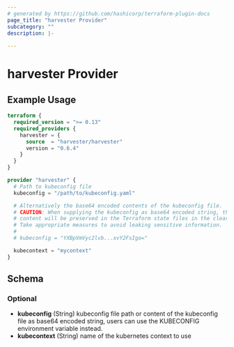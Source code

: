 ```yaml
---
# generated by https://github.com/hashicorp/terraform-plugin-docs
page_title: "harvester Provider"
subcategory: ""
description: |-
  
---
```


# harvester Provider



## Example Usage

```terraform
terraform {
  required_version = ">= 0.13"
  required_providers {
    harvester = {
      source  = "harvester/harvester"
      version = "0.6.4"
    }
  }
}

provider "harvester" {
  # Path to kubeconfig file
  kubeconfig = "/path/to/kubeconfig.yaml"

  # Alternatively the base64 encoded contents of the kubeconfig file.
  # CAUTION: When supplying the kubeconfig as base64 encoded string, the
  # content will be preserved in the Terraform state files in the clear.
  # Take appropriate measures to avoid leaking sensitive information.
  #
  # kubeconfig = "YXBpVmVyc2lvb...xvY2FsIgo="

  kubecontext = "mycontext"
}
```

<!-- schema generated by tfplugindocs -->
## Schema

### Optional

- **kubeconfig** (String) kubeconfig file path or content of the kubeconfig file as base64 encoded string, users can use the KUBECONFIG environment variable instead.
- **kubecontext** (String) name of the kubernetes context to use

